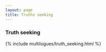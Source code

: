 ```yaml
---
layout: page
title: Truths seeking
---
```

### Truth seeking

{% include multilogues/truth_seeking.html %}
